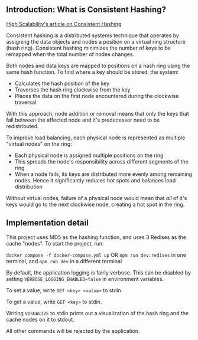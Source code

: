 ## Introduction: What is Consistent Hashing?

[High Scalability's article on Consistent Hashing](https://highscalability.com/consistent-hashing-algorithm/)

Consistent hashing is a distributed systems technique that operates by assigning the data objects and nodes a position on a virtual ring structure (hash ring). Consistent hashing minimizes the number of keys to be remapped when the total number of nodes changes.

Both nodes and data keys are mapped to positions on a hash ring using the same hash function. To find where a key should be stored, the system:
- Calculates the hash position of the key
- Traverses the hash ring clockwise from the key
- Places the data on the first node encountered during the clockwise traversal

With this approach, node addition or removal means that only the keys that fall between the affected node and it's predecessor need to be redistributed.

To improve load balancing, each physical node is represented as multiple "virtual nodes" on the ring:
- Each physical node is assigned multiple positions on the ring
- This spreads the node's responsibility across different segments of the ring
- When a node fails, its keys are distributed more evenly among remaining nodes. Hence it significantly reduces hot spots and balances load distribution

Without virtual nodes, failure of a physical node would mean that _all_ of it's keys would go to the next clockwise node, creating a hot spot in the ring.

## Implementation detail

This project uses MD5 as the hashing function, and uses 3 Redises as the cache "nodes". To start the project, run:

`docker compose -f docker-compose.yml up` OR
`npm run dev:redises` in one terminal, and `npm run dev` in a different terminal

By default, the application logging is fairly verbose. This can be disabled by setting `VERBOSE_LOGGING_ENABLED=false` in environment variables.

To set a value, write `SET <key> <value>` to stdin.

To get a value, write `GET <key>` to stdin.

Writing `VISUALIZE` to stdin prints out a visualization of the hash ring and the cache nodes on it to stdout.

All other commands will be rejected by the application. 